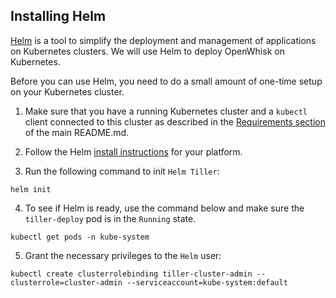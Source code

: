 <!--
#
# Licensed to the Apache Software Foundation (ASF) under one or more
# contributor license agreements.  See the NOTICE file distributed with
# this work for additional information regarding copyright ownership.
# The ASF licenses this file to You under the Apache License, Version 2.0
# (the "License"); you may not use this file except in compliance with
# the License.  You may obtain a copy of the License at
#
#     http://www.apache.org/licenses/LICENSE-2.0
#
# Unless required by applicable law or agreed to in writing, software
# distributed under the License is distributed on an "AS IS" BASIS,
# WITHOUT WARRANTIES OR CONDITIONS OF ANY KIND, either express or implied.
# See the License for the specific language governing permissions and
# limitations under the License.
#
-->

## Installing Helm

[Helm](https://github.com/kubernetes/helm) is a tool to simplify the
deployment and management of applications on Kubernetes clusters.  We
will use Helm to deploy OpenWhisk on Kubernetes.

Before you can use Helm, you need to do a small amount of one-time
setup on your Kubernetes cluster.

1. Make sure that you have a running Kubernetes cluster and a
`kubectl` client connected to this cluster as described in the
[Requirements section](../README.md#requirements) of the main
README.md.

2. Follow the Helm [install instructions](https://github.com/kubernetes/helm)
for your platform.

3. Run the following command to init `Helm Tiller`:
```shell
helm init
```

4. To see if Helm is ready, use the command below and make sure the
`tiller-deploy` pod is in the `Running` state.
```shell
kubectl get pods -n kube-system
```

5. Grant the necessary privileges to the `Helm` user:
```shell
kubectl create clusterrolebinding tiller-cluster-admin --clusterrole=cluster-admin --serviceaccount=kube-system:default
```

